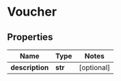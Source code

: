 # Voucher

## Properties
Name | Type | Notes
------------ | ------------- | -------------
**description** | **str** | [optional] 


